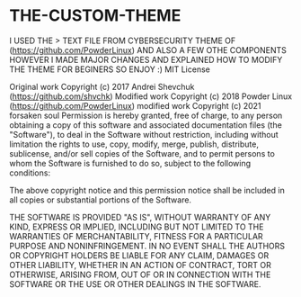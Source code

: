 # THE-CUSTOM-THEME
I USED THE > TEXT FILE FROM CYBERSECURITY THEME OF  (https://github.com/PowderLinux) AND ALSO A FEW OTHE COMPONENTS HOWEVER I MADE MAJOR CHANGES AND EXPLAINED HOW TO MODIFY THE THEME FOR BEGINERS SO ENJOY :)
MIT License

Original work Copyright (c) 2017 Andrei Shevchuk (https://github.com/shvchk)
Modified work Copyright (c) 2018 Powder Linux (https://github.com/PowderLinux)
modified work Copyright (c) 2021 forsaken soul 
Permission is hereby granted, free of charge, to any person obtaining a copy
of this software and associated documentation files (the "Software"), to deal
in the Software without restriction, including without limitation the rights
to use, copy, modify, merge, publish, distribute, sublicense, and/or sell
copies of the Software, and to permit persons to whom the Software is
furnished to do so, subject to the following conditions:

The above copyright notice and this permission notice shall be included in all
copies or substantial portions of the Software.

THE SOFTWARE IS PROVIDED "AS IS", WITHOUT WARRANTY OF ANY KIND, EXPRESS OR
IMPLIED, INCLUDING BUT NOT LIMITED TO THE WARRANTIES OF MERCHANTABILITY,
FITNESS FOR A PARTICULAR PURPOSE AND NONINFRINGEMENT. IN NO EVENT SHALL THE
AUTHORS OR COPYRIGHT HOLDERS BE LIABLE FOR ANY CLAIM, DAMAGES OR OTHER
LIABILITY, WHETHER IN AN ACTION OF CONTRACT, TORT OR OTHERWISE, ARISING FROM,
OUT OF OR IN CONNECTION WITH THE SOFTWARE OR THE USE OR OTHER DEALINGS IN THE
SOFTWARE.
